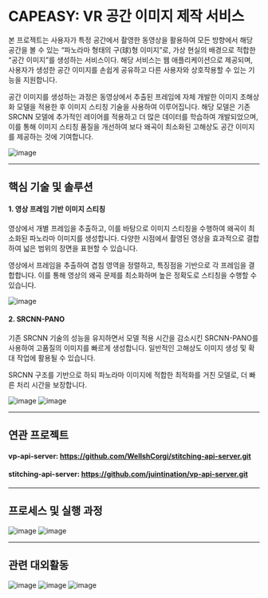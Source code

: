# CAPEASY: VR 공간 이미지 제작 서비스

본 프로젝트는 사용자가 특정 공간에서 촬영한 동영상을 활용하여 모든 방향에서 해당 공간을 볼 수 있는 “파노라마 형태의 구(球)형 이미지”로, 가상 현실의 배경으로 적합한 “공간 이미지”를 생성하는 서비스이다. 해당 서비스는 웹 애플리케이션으로 제공되며, 사용자가 생성한 공간 이미지를 손쉽게 공유하고 다른 사용자와 상호작용할 수 있는 기능을 지원합니다. 

 공간 이미지를 생성하는 과정은 동영상에서 추출된 프레임에 자체 개발한 이미지 초해상화 모델을 적용한 후 이미지 스티칭 기술을 사용하여 이루어집니다. 해당 모델은 기존 SRCNN 모델에 추가적인 레이어를 적용하고 더 많은 데이터를 학습하여 개발되었으며, 이를 통해 이미지 스티칭 품질을 개선하여 보다 왜곡이 최소화된 고해상도 공간 이미지를 제공하는 것에 기여합니다.

 
![image](https://github.com/user-attachments/assets/53e4e1b5-632e-4714-9161-f0d3cdc23560)




 ---

## 핵심 기술 및 솔루션

#### 1. 영상 프레임 기반 이미지 스티칭

영상에서 개별 프레임을 추출하고, 이를 바탕으로 이미지 스티칭을 수행하여 왜곡이 최소화된 파노라마 이미지를 생성합니다.
다양한 시점에서 촬영된 영상을 효과적으로 결합하여 넓은 범위의 장면을 표현할 수 있습니다.

영상에서 프레임을 추출하여 겹침 영역을 정렬하고, 특징점을 기반으로 각 프레임을 결합합니다. 이를 통해 영상의 왜곡 문제를 최소화하며 높은 정확도로 스티칭을 수행할 수 있습니다.

![image](https://github.com/user-attachments/assets/19594760-5a2c-4f3a-bdf3-d7c92fb5d439)

#### 2. SRCNN-PANO

기존 SRCNN 기술의 성능을 유지하면서 모델 적용 시간을 감소시킨 SRCNN-PANO를 사용하여 고품질의 이미지를 빠르게 생성합니다.
일반적인 고해상도 이미지 생성 및 확대 작업에 활용될 수 있습니다.

SRCNN 구조를 기반으로 하되 파노라마 이미지에 적합한 최적화를 거친 모델로, 더 빠른 처리 시간을 보장합니다.

![image](https://github.com/user-attachments/assets/f77a3817-16a3-4be7-9e39-5939cdd4ff32)
![image](https://github.com/user-attachments/assets/82c9f35f-f517-4909-bf3c-7fcaa6277f1c)

---


## 연관 프로젝트
#### vp-api-server: <https://github.com/WellshCorgi/stitching-api-server.git>
#### stitching-api-server: <https://github.com/juintination/vp-api-server.git>

---

## 프로세스 및 실행 과정

![image](https://github.com/user-attachments/assets/3fbaf639-1035-48b2-9be6-380f2a989d58)
![image](https://github.com/user-attachments/assets/de95e18a-32c5-4cd4-be0f-a902c7ad636a)

---

## 관련 대외활동
![image](https://github.com/user-attachments/assets/7e58f4f0-fbc5-4299-9793-566e7588d21e)
![image](https://github.com/user-attachments/assets/f2ae923a-c00c-47ed-b6ee-dab403e93e78)
![image](https://github.com/user-attachments/assets/fb6c8164-3e5d-4042-8be5-f3ce6856f349)

